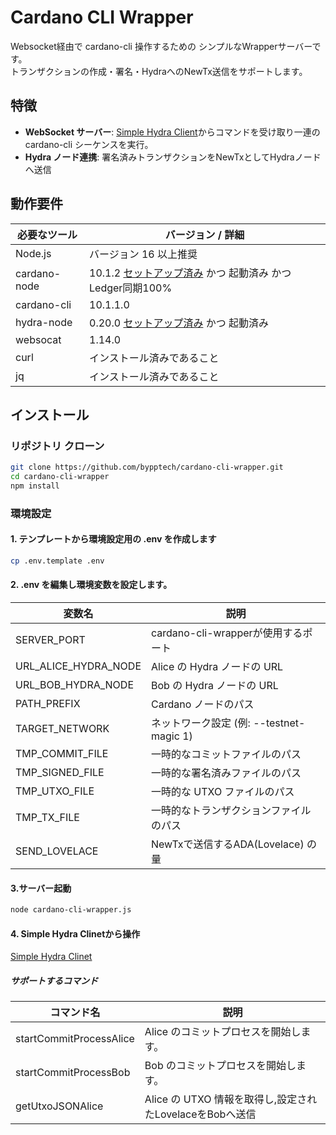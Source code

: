 # Cardano CLI Wrapper

Websocket経由で cardano-cli 操作するための シンプルなWrapperサーバーです。  
トランザクションの作成・署名・HydraへのNewTx送信をサポートします。

## 特徴

- **WebSocket サーバー**: [Simple Hydra Client](https://github.com/bypptech/simple-hydra-client)からコマンドを受け取り一連の cardano-cli シーケンスを実行。
- **Hydra ノード連携**: 署名済みトランザクションをNewTxとしてHydraノードへ送信

## 動作要件

| 必要なツール            | バージョン / 詳細                          |
|-------------------------|--------------------------------------------|
| Node.js                | バージョン 16 以上推奨                     |
| cardano-node           | 10.1.2 [セットアップ済み](https://docs.cardano.org/cardano-testnets/getting-started) かつ 起動済み かつ Ledger同期100%         |
| cardano-cli            | 10.1.1.0                                   |
| hydra-node             | 0.20.0  [セットアップ済み](https://hydra.family/head-protocol/unstable/docs/tutorial#step-0-installation) かつ 起動済み                               |
| websocat               | 1.14.0 |
| curl                   | インストール済みであること                 |
| jq                     | インストール済みであること                 |

## インストール

### リポジトリ クローン

   ```bash
   git clone https://github.com/bypptech/cardano-cli-wrapper.git
   cd cardano-cli-wrapper
   npm install
   ```

### 環境設定



#### 1. テンプレートから環境設定用の .env を作成します

   ```bash
   cp .env.template .env
   ```

 #### 2. .env を編集し環境変数を設定します。

| 変数名               | 説明                                |
|-----------------------|-------------------------------------|
| SERVER_PORT          | cardano-cli-wrapperが使用するポート |
| URL_ALICE_HYDRA_NODE | Alice の Hydra ノードの URL         |
| URL_BOB_HYDRA_NODE   | Bob の Hydra ノードの URL           |
| PATH_PREFIX          | Cardano ノードのパス               |
| TARGET_NETWORK       | ネットワーク設定 (例: --testnet-magic 1) |
| TMP_COMMIT_FILE      | 一時的なコミットファイルのパス      |
| TMP_SIGNED_FILE      | 一時的な署名済みファイルのパス      |
| TMP_UTXO_FILE        | 一時的な UTXO ファイルのパス        |
| TMP_TX_FILE          | 一時的なトランザクションファイルのパス |
| SEND_LOVELACE        | NewTxで送信するADA(Lovelace) の量    |

#### 3.サーバー起動

   ```bash
   node cardano-cli-wrapper.js
   ```

#### 4. Simple Hydra Clinetから操作

[Simple Hydra Clinet](https://github.com/bypptech/simple-hydra-client)

##### サポートするコマンド

| コマンド名                | 説明                                |
|---------------------------|-------------------------------------|
| startCommitProcessAlice   | Alice のコミットプロセスを開始します。 |
| startCommitProcessBob     | Bob のコミットプロセスを開始します。   |
| getUtxoJSONAlice          | Alice の UTXO 情報を取得し,設定されたLovelaceをBobへ送信  |

